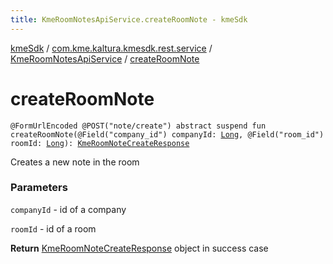 ```yaml
---
title: KmeRoomNotesApiService.createRoomNote - kmeSdk
---
```


[kmeSdk](../../index.html) / [com.kme.kaltura.kmesdk.rest.service](../index.html) / [KmeRoomNotesApiService](index.html) / [createRoomNote](./create-room-note.html)

# createRoomNote

`@FormUrlEncoded @POST("note/create") abstract suspend fun createRoomNote(@Field("company_id") companyId: `[`Long`](https://kotlinlang.org/api/latest/jvm/stdlib/kotlin/-long/index.html)`, @Field("room_id") roomId: `[`Long`](https://kotlinlang.org/api/latest/jvm/stdlib/kotlin/-long/index.html)`): `[`KmeRoomNoteCreateResponse`](../../com.kme.kaltura.kmesdk.rest.response.room.notes/-kme-room-note-create-response/index.html)

Creates a new note in the room

### Parameters

`companyId` - id of a company

`roomId` - id of a room

**Return**
[KmeRoomNoteCreateResponse](../../com.kme.kaltura.kmesdk.rest.response.room.notes/-kme-room-note-create-response/index.html) object in success case

